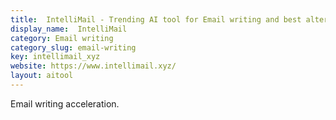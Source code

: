```yaml
---
title:  IntelliMail - Trending AI tool for Email writing and best alternatives
display_name:  IntelliMail
category: Email writing
category_slug: email-writing
key: intellimail_xyz
website: https://www.intellimail.xyz/
layout: aitool
---
```


Email writing acceleration.
